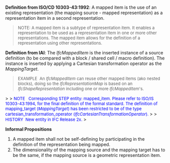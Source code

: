 ﻿**Definition
from ISO/CD 10303-43:1992**: A mapped item is the use of an existing representation (the mapping source - mapped representation) as a representation item in a second representation.

> <font size="-1">NOTE: A mapped item is a subtype of
representation item. It enables a representation to be used as a
representation item in one or more other representations. The mapped
item allows for the definition of a representation using other
representations. </font>
> 


**Definition
from IAI**: The _IfcMappedItem_ is the inserted instance of a source definition (to be compared with a block / shared cell / macro definition). The instance is inserted by applying a Cartesian transformation operator as the _MappingTarget_.

> <font size="-1">EXAMPLE&nbsp; An <i>IfcMappedItem</i>
can reuse other
mapped items (ako nested blocks), doing so the <i>IfcRepresentationMap</i>
is based on an <i>IfcShapeRepresentation</i>
including one or more <i>IfcMappedItem</i>'s.<br>
  </font>
> 
> <font color="#0000ff" size="-1">NOTE &nbsp;
Corresponding STEP entity: mapped_item. Please refer to ISO/IS
10303-43:1994, for the final definition of the formal standard. The
definition of mapping_target (<i>MappingTarget</i>)
has been restricted to be of the type cartesian_transformation_operator
(<i>IfcCartesianTransformationOperator</i>).</font>
> 
> <font color="#0000ff" size="-1">HISTORY&nbsp;
New entity in IFC Release 2x. </font>
> 


**Informal
Propositions**

1. A mapped item shall not be self-defining by participating in the definition of the representation being mapped.
2. The dimensionality of the mapping source and the mapping target has to be the same, if the mapping source is a geometric representation item.